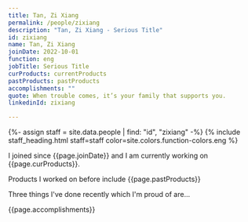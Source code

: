 ```yaml
---
title: Tan, Zi Xiang
permalink: /people/zixiang
description: "Tan, Zi Xiang - Serious Title"
id: zixiang
name: Tan, Zi Xiang
joinDate: 2022-10-01
function: eng
jobTitle: Serious Title
curProducts: currentProducts
pastProducts: pastProducts
accomplishments: ""
quote: When trouble comes, it’s your family that supports you.
linkedinId: zixiang

---
```


{%- assign staff = site.data.people | find: "id", "zixiang" -%}
{% include staff_heading.html staff=staff color=site.colors.function-colors.eng %}

<p>I joined since {{page.joinDate}} and I am currently working on {{page.curProducts}}.</p>

<p>Products I worked on before include {{page.pastProducts}}</p>

<p>Three things I've done recently which I'm proud of are...</p>
{{page.accomplishments}}
